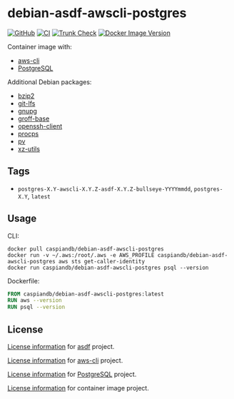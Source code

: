 # debian-asdf-awscli-postgres

[![GitHub](https://img.shields.io/github/v/tag/caspiandb/docker-debian-asdf-awscli-postgres?label=GitHub)](https://github.com/caspiandb/docker-debian-asdf-awscli-postgres)
[![CI](https://github.com/caspiandb/docker-debian-asdf-awscli-postgres/actions/workflows/ci.yaml/badge.svg)](https://github.com/caspiandb/docker-debian-asdf-awscli-postgres/actions/workflows/ci.yaml)
[![Trunk Check](https://github.com/caspiandb/docker-debian-asdf-awscli-postgres/actions/workflows/trunk.yaml/badge.svg)](https://github.com/caspiandb/docker-debian-asdf-awscli-postgres/actions/workflows/trunk.yaml)
[![Docker Image Version](https://img.shields.io/docker/v/caspiandb/debian-asdf-awscli-postgres/latest?label=docker&logo=docker)](https://hub.docker.com/r/caspiandb/debian-asdf-awscli-postgres)

Container image with:

- [aws-cli](https://github.com/aws/aws-cli)
- [PostgreSQL](https://github.com/postgres/postgres)

Additional Debian packages:

- [bzip2](https://packages.debian.org/bullseye/bzip2)
- [git-lfs](https://packages.debian.org/bullseye/git-lfs)
- [gnupg](https://packages.debian.org/bullseye/gnupg)
- [groff-base](https://packages.debian.org/bullseye/groff-base)
- [openssh-client](https://packages.debian.org/bullseye/openssh-client)
- [procps](https://packages.debian.org/bullseye/procps)
- [pv](https://packages.debian.org/bullseye/pv)
- [xz-utils](https://packages.debian.org/bullseye/xz-utils)

## Tags

- `postgres-X.Y-awscli-X.Y.Z-asdf-X.Y.Z-bullseye-YYYYmmdd`, `postgres-X.Y`, `latest`

## Usage

CLI:

```shell
docker pull caspiandb/debian-asdf-awscli-postgres
docker run -v ~/.aws:/root/.aws -e AWS_PROFILE caspiandb/debian-asdf-awscli-postgres aws sts get-caller-identity
docker run caspiandb/debian-asdf-awscli-postgres psql --version
```

Dockerfile:

```Dockerfile
FROM caspiandb/debian-asdf-awscli-postgres:latest
RUN aws --version
RUN psql --version
```

## License

[License information](https://github.com/asdf-vm/asdf/blob/master/LICENSE) for
[asdf](https://asdf-vm.com/) project.

[License information](https://github.com/aws/aws-cli/blob/develop/LICENSE.txt)
for [aws-cli](https://github.com/aws/aws-cli) project.

[License
information](https://github.com/postgres/postgres/blob/master/COPYRIGHT) for
[PostgreSQL](https://github.com/postgres/postgres) project.

[License
information](https://github.com/caspiandb/docker-debian-asdf-awscli-postgres/blob/main/LICENSE) for
container image project.
